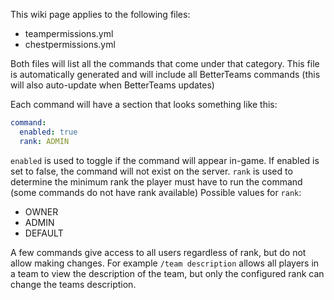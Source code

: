 This wiki page applies to the following files:

* teampermissions.yml
* chestpermissions.yml

Both files will list all the commands that come under that category.
This file is automatically generated and will include all BetterTeams commands (this will also auto-update when
BetterTeams updates)

Each command will have a section that looks something like this:

```YAML
command:
  enabled: true
  rank: ADMIN
```

`enabled` is used to toggle if the command will appear in-game. If enabled is set to false, the command will not exist
on the server.
`rank` is used to determine the minimum rank the player must have to run the command (some commands do not have rank
available)
Possible values for `rank`:

* OWNER
* ADMIN
* DEFAULT

A few commands give access to all users regardless of rank, but do not allow making changes. For example
`/team description` allows all players in a team to view the description of the team, but only the configured rank can
change the teams description.
